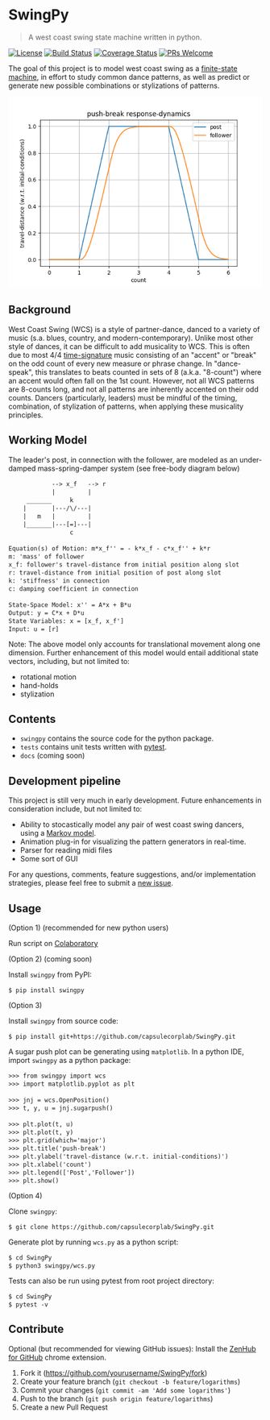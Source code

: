# SwingPy

> A west coast swing state machine written in python.

[![License](https://img.shields.io/badge/License-Apache%202.0-blue.svg)](https://opensource.org/licenses/Apache-2.0)
[![Build Status](https://travis-ci.com/capsulecorplab/SwingPy.svg?branch=dev)](https://travis-ci.com/capsulecorplab/SwingPy)
[![Coverage Status](https://coveralls.io/repos/github/capsulecorplab/SwingPy/badge.svg)](https://coveralls.io/github/capsulecorplab/SwingPy?branch=dev)
[![PRs Welcome](https://img.shields.io/badge/PRs-welcome-brightgreen.svg?style=flat-square)](http://makeapullrequest.com)

The goal of this project is to model west coast swing as a [finite-state machine](https://en.wikipedia.org/wiki/Finite-state_machine), in effort to study common dance patterns, as well as predict or generate new possible combinations or stylizations of patterns.

![](push-break_dynamics.png)

## Background

West Coast Swing (WCS) is a style of partner-dance, danced to a variety of music (s.a. blues, country, and modern-contemporary). Unlike most other style of dances, it can be difficult to add musicality to WCS. This is often due to most 4/4 [time-signature](https://en.wikipedia.org/wiki/Time_signature) music consisting of an "accent" or "break" on the odd count of every new measure or phrase change. In "dance-speak", this translates to beats counted in sets of 8 (a.k.a. "8-count") where an accent would often fall on the 1st count. However, not all WCS patterns are 8-counts long, and not all patterns are inherently accented on their odd counts. Dancers (particularly, leaders) must be mindful of the timing, combination, of stylization of patterns, when applying these musicality principles.

## Working Model

The leader's post, in connection with the follower, are modeled as an under-damped mass-spring-damper system (see free-body diagram below)

```
            --> x_f   --> r
            |         |
     _______     k
    |       |---/\/---|
    |   m   |         |
    |_______|---[=]---|
                 c

Equation(s) of Motion: m*x_f'' = - k*x_f - c*x_f'' + k*r
m: 'mass' of follower
x_f: follower's travel-distance from initial position along slot
r: travel-distance from initial position of post along slot
k: 'stiffness' in connection
c: damping coefficient in connection

State-Space Model: x'' = A*x + B*u
Output: y = C*x + D*u
State Variables: x = [x_f, x_f']
Input: u = [r]
```

Note: The above model only accounts for translational movement along one dimension. Further enhancement of this model would entail additional state vectors, including, but not limited to:
- rotational motion
- hand-holds
- stylization

## Contents
* `swingpy` contains the source code for the python package.
* `tests` contains unit tests written with [pytest](https://docs.pytest.org/en/latest/).
* `docs` (coming soon)

## Development pipeline
This project is still very much in early development. Future enhancements in consideration include, but not limited to:
- Ability to stocastically model any pair of west coast swing dancers, using a [Markov model](https://en.wikipedia.org/wiki/Markov_model).
- Animation plug-in for visualizing the pattern generators in real-time.
- Parser for reading midi files
- Some sort of GUI

For any questions, comments, feature suggestions, and/or implementation strategies, please feel free to submit a [new issue](https://github.com/capsulecorplab/SwingPy/issues/new).

## Usage

(Option 1) (recommended for new python users)

Run script on [Colaboratory](https://colab.research.google.com/drive/1w8QATZCc7FaVq6Re15yd_2i7QHLpkXWn)

(Option 2) (coming soon)

Install `swingpy` from PyPI:
```
$ pip install swingpy
```

(Option 3)

Install `swingpy` from source code:
```
$ pip install git+https://github.com/capsulecorplab/SwingPy.git
```

A sugar push plot can be generating using `matplotlib`. In a python IDE, import `swingpy` as a python package:
```
>>> from swingpy import wcs
>>> import matplotlib.pyplot as plt

>>> jnj = wcs.OpenPosition()
>>> t, y, u = jnj.sugarpush()

>>> plt.plot(t, u)
>>> plt.plot(t, y)
>>> plt.grid(which='major')
>>> plt.title('push-break')
>>> plt.ylabel('travel-distance (w.r.t. initial-conditions)')
>>> plt.xlabel('count')
>>> plt.legend(['Post','Follower'])
>>> plt.show()
```

(Option 4)

Clone `swingpy`:
```
$ git clone https://github.com/capsulecorplab/SwingPy.git
```

Generate plot by running `wcs.py` as a python script:
```
$ cd SwingPy
$ python3 swingpy/wcs.py
```

Tests can also be run using pytest from root project directory:
```
$ cd SwingPy
$ pytest -v
```

## Contribute

Optional (but recommended for viewing GitHub issues): Install the [ZenHub for GitHub](https://chrome.google.com/webstore/detail/zenhub-for-github/ogcgkffhplmphkaahpmffcafajaocjbd?hl=en-US) chrome extension.

1. Fork it (<https://github.com/yourusername/SwingPy/fork>)
2. Create your feature branch (`git checkout -b feature/logarithms`)
3. Commit your changes (`git commit -am 'Add some logarithms'`)
4. Push to the branch (`git push origin feature/logarithms`)
5. Create a new Pull Request
